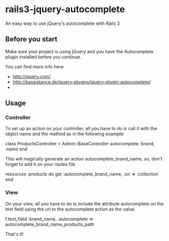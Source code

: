 # rails3-jquery-autocomplete

An easy way to use jQuery's autocomplete with Rails 3

## Before you start

Make sure your project is using jQuery and you have the Autocomplete plugin installed 
before you continue.

You can find more info here:

* http://jquery.com/
* http://bassistance.de/jquery-plugins/jquery-plugin-autocomplete/
* 

## Usage

### Controller

To set up an action on your controller, all you have to do is call it with the object name and the method
as in the following example:

 class ProductsController < Admin::BaseController
   autocomplete :brand, :name
 end

 This will magically generate an action autocomplete_brand_name, so, 
 don't forget to add it on your routes file

   resources :products do
      get :autocomplete_brand_name, :on => :collection
   end

### View

On your view, all you have to do is include the attribute autocomplete on the text field
using the url to the autocomplete action as the value.

   f.text_field :brand_name, :autocomplete => autocomplete_brand_name_products_path

That's it!